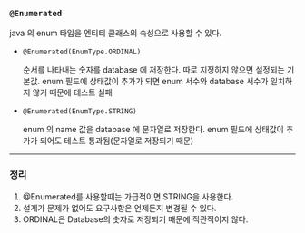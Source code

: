 ### ```@Enumerated``` 
java 의 enum 타입을 엔티티 클래스의 속성으로 사용할 수 있다. 

- ```@Enumerated(EnumType.ORDINAL)```

  순서를 나타내는 숫자를 database 에 저장한다. 따로 지정하지 않으면 설정되는 기본값.
  enum 필드에 상태값이 추가가 되면 enum 서수와 database 서수가 일치하지 않기 때문에 테스트 실패

- ```@Enumerated(EnumType.STRING)```

  enum 의 name 값을 database 에 문자열로 저장한다.
  enum 필드에 상태값이 추가가 되어도 테스트 통과됨(문자열로 저장되기 때문)

---
### 정리
1. @Enumerated를 사용할때는 가급적이면 STRING을 사용한다.
2. 설계가 문제가 없어도 요구사항은 언제든지 변경될 수 있다.
3. ORDINAL은 Database의 숫자로 저장되기 때문에 직관적이지 않다.
  
  

